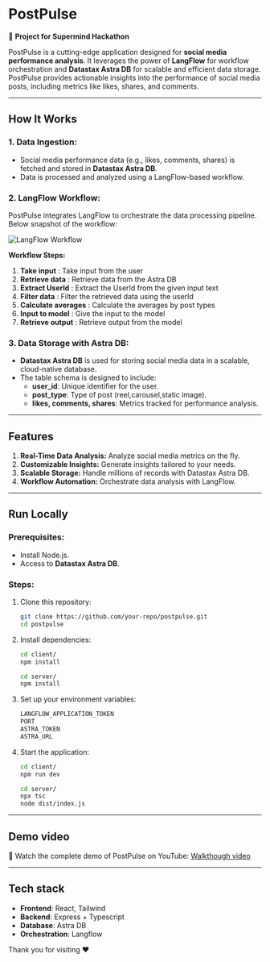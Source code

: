 # **PostPulse**

🚀 **Project for Supermind Hackathon**

PostPulse is a cutting-edge application designed for **social media performance analysis**. It leverages the power of **LangFlow** for workflow orchestration and **Datastax Astra DB** for scalable and efficient data storage. PostPulse provides actionable insights into the performance of social media posts, including metrics like likes, shares, and comments.

---

## **How It Works**

### **1. Data Ingestion:**

- Social media performance data (e.g., likes, comments, shares) is fetched and stored in **Datastax Astra DB**.
- Data is processed and analyzed using a LangFlow-based workflow.

### **2. LangFlow Workflow:**

PostPulse integrates LangFlow to orchestrate the data processing pipeline. Below snapshot of the workflow:

![LangFlow Workflow](https://github.com/ronak-pal1/PostPulse/blob/main/client/src/assets/workflow.png)

**Workflow Steps:**

1. **Take input** : Take input from the user
2. **Retrieve data** : Retrieve data from the Astra DB
3. **Extract UserId** : Extract the UserId from the given input text
4. **Filter data** : Filter the retrieved data using the userId
5. **Calculate averages** : Calculate the averages by post types
6. **Input to model** : Give the input to the model
7. **Retrieve output** : Retrieve output from the model

### **3. Data Storage with Astra DB:**

- **Datastax Astra DB** is used for storing social media data in a scalable, cloud-native database.
- The table schema is designed to include:
  - **user_id**: Unique identifier for the user.
  - **post_type**: Type of post (reel,carousel,static image).
  - **likes, comments, shares**: Metrics tracked for performance analysis.

---

## **Features**

1. **Real-Time Data Analysis:** Analyze social media metrics on the fly.
2. **Customizable Insights:** Generate insights tailored to your needs.
3. **Scalable Storage:** Handle millions of records with Datastax Astra DB.
4. **Workflow Automation:** Orchestrate data analysis with LangFlow.

---

## **Run Locally**

### Prerequisites:

- Install Node.js.
- Access to **Datastax Astra DB**.

### Steps:

1. Clone this repository:
   ```bash
   git clone https://github.com/your-repo/postpulse.git
   cd postpulse
   ```
2. Install dependencies:
   ```bash
   cd client/
   npm install
   ```
   ```bash
   cd server/
   npm install
   ```
3. Set up your environment variables:
   ```bash
   LANGFLOW_APPLICATION_TOKEN
   PORT
   ASTRA_TOKEN
   ASTRA_URL
   ```
4. Start the application:
   ```bash
   cd client/
   npm run dev
   ```
   ```bash
   cd server/
   npx tsc
   node dist/index.js
   ```

---

## **Demo video**

🎥 Watch the complete demo of PostPulse on YouTube: [Walkthough video](https://www.youtube.com/watch?v=8VICapn_imw)

---

## **Tech stack**

- **Frontend**: React, Tailwind
- **Backend**: Express + Typescript
- **Database**: Astra DB
- **Orchestration**: Langflow

Thank you for visiting ❤️
